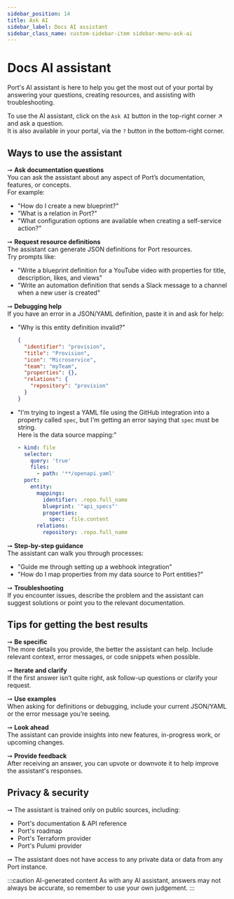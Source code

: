 ```yaml
---
sidebar_position: 14
title: Ask AI
sidebar_label: Docs AI assistant
sidebar_class_name: custom-sidebar-item sidebar-menu-ask-ai
---
```


# Docs AI assistant

Port's AI assistant is here to help you get the most out of your portal by answering your questions, creating resources, and assisting with troubleshooting. 

To use the AI assistant, click on the `Ask AI` button in the top-right corner ↗️ and ask a question.  
It is also available in your portal, via the `?` button in the bottom-right corner.

## Ways to use the assistant

➙ **Ask documentation questions**  
  You can ask the assistant about any aspect of Port’s documentation, features, or concepts.  
  For example:
  - "How do I create a new blueprint?"
  - "What is a relation in Port?"
  - "What configuration options are available when creating a self-service action?"

➙ **Request resource definitions**  
  The assistant can generate JSON definitions for Port resources.  
  Try prompts like:
  - "Write a blueprint definition for a YouTube video with properties for title, description, likes, and views"
  - "Write an automation definition that sends a Slack message to a channel when a new user is created"

➙ **Debugging help**  
  If you have an error in a JSON/YAML definition, paste it in and ask for help:
  - "Why is this entity definition invalid?"
    ```json
    {
      "identifier": "provision",
      "title": "Provision",
      "icon": "Microservice",
      "team": "myTeam",
      "properties": {},
      "relations": {
        "repository": "provision"
      }
    }
    ```
  - "I'm trying to ingest a YAML file using the GitHub integration into a property called `spec`, but I'm getting an error saying that `spec` must be string.  
  Here is the data source mapping:"
    ```yaml
    - kind: file
      selector:
        query: 'true'
        files:
          - path: '**/openapi.yaml'
      port:
        entity:
          mappings:
            identifier: .repo.full_name
            blueprint: '"api_specs"'
            properties:
              spec: .file.content
          relations:
            repository: .repo.full_name
    ```

➙ **Step-by-step guidance**  
  The assistant can walk you through processes:
  - "Guide me through setting up a webhook integration"
  - "How do I map properties from my data source to Port entities?"

➙ **Troubleshooting**  
  If you encounter issues, describe the problem and the assistant can suggest solutions or point you to the relevant documentation.
  
## Tips for getting the best results

➙ **Be specific**  
  The more details you provide, the better the assistant can help. Include relevant context, error messages, or code snippets when possible.

➙ **Iterate and clarify**  
  If the first answer isn’t quite right, ask follow-up questions or clarify your request.

➙ **Use examples**  
  When asking for definitions or debugging, include your current JSON/YAML or the error message you’re seeing.

➙ **Look ahead**  
  The assistant can provide insights into new features, in-progress work, or upcoming changes.

➙ **Provide feedback**  
  After receiving an answer, you can upvote or downvote it to help improve the assistant's responses.

## Privacy & security

➙ The assistant is trained only on public sources, including:
- Port's documentation & API reference
- Port's roadmap
- Port's Terraform provider
- Port's Pulumi provider

➙ The assistant does not have access to any private data or data from any Port instance.
 
:::caution AI-generated content
As with any AI assistant, answers may not always be accurate, so remember to use your own judgement.
:::